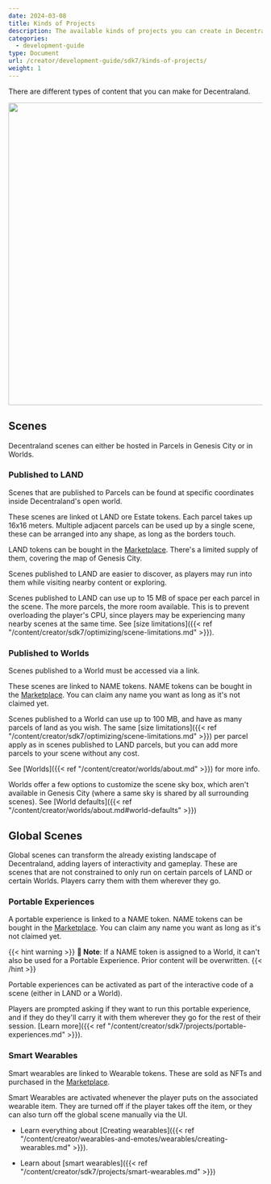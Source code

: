 ```yaml
---
date: 2024-03-08
title: Kinds of Projects
description: The available kinds of projects you can create in Decentraland.
categories:
  - development-guide
type: Document
url: /creator/development-guide/sdk7/kinds-of-projects/
weight: 1
---
```


There are different types of content that you can make for Decentraland.

<img src="/images/content-types.png" width="600" />

## Scenes

Decentraland scenes can either be hosted in Parcels in Genesis City or in Worlds.

### Published to LAND

Scenes that are published to Parcels can be found at specific coordinates inside Decentraland's open world.

These scenes are linked ot LAND ore Estate tokens. Each parcel takes up 16x16 meters. Multiple adjacent parcels can be used up by a single scene, these can be arranged into any shape, as long as the borders touch.

LAND tokens can be bought in the [Marketplace](https://decentraland.org/marketplace/lands). There's a limited supply of them, covering the map of Genesis City.

Scenes published to LAND are easier to discover, as players may run into them while visiting nearby content or exploring.

Scenes published to LAND can use up to 15 MB of space per each parcel in the scene. The more parcels, the more room available. This is to prevent overloading the player's CPU, since players may be experiencing many nearby scenes at the same time. See [size limitations]({{< ref "/content/creator/sdk7/optimizing/scene-limitations.md" >}}).

### Published to Worlds

Scenes published to a World must be accessed via a link.

These scenes are linked to NAME tokens. NAME tokens can be bought in the [Marketplace](https://decentraland.org/marketplace/names/claim). You can claim any name you want as long as it's not claimed yet.

Scenes published to a World can use up to 100 MB, and have as many parcels of land as you wish. The same [size limitations]({{< ref "/content/creator/sdk7/optimizing/scene-limitations.md" >}}) per parcel apply as in scenes published to LAND parcels, but you can add more parcels to your scene without any cost.

See [Worlds]({{< ref "/content/creator/worlds/about.md" >}}) for more info.

Worlds offer a few options to customize the scene sky box, which aren't available in Genesis City (where a same sky is shared by all surrounding scenes). See [World defaults]({{< ref "/content/creator/worlds/about.md#world-defaults" >}})

## Global Scenes

Global scenes can transform the already existing landscape of Decentraland, adding layers of interactivity and gameplay. These are scenes that are not constrained to only run on certain parcels of LAND or certain Worlds. Players carry them with them wherever they go.

### Portable Experiences

A portable experience is linked to a NAME token. NAME tokens can be bought in the [Marketplace](https://decentraland.org/marketplace/names/claim). You can claim any name you want as long as it's not claimed yet.

{{< hint warning >}}
**📔 Note**: If a NAME token is assigned to a World, it can't also be used for a Portable Experience. Prior content will be overwritten.
{{< /hint >}}

Portable experiences can be activated as part of the interactive code of a scene (either in LAND or a World).

Players are prompted asking if they want to run this portable experience, and if they do they'll carry it with them wherever they go for the rest of their session. [Learn more]({{< ref "/content/creator/sdk7/projects/portable-experiences.md" >}}).

### Smart Wearables

Smart wearables are linked to Wearable tokens. These are sold as NFTs and purchased in the [Marketplace](https://decentraland.org/marketplace/browse?section=wearables&vendor=decentraland&page=1&sortBy=newest&status=on_sale).

Smart Wearables are activated whenever the player puts on the associated wearable item. They are turned off if the player takes off the item, or they can also turn off the global scene manually via the UI.

- Learn everything about [Creating wearables]({{< ref "/content/creator/wearables-and-emotes/wearables/creating-wearables.md" >}}).

- Learn about [smart wearables]({{< ref "/content/creator/sdk7/projects/smart-wearables.md" >}})
